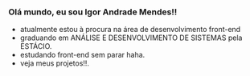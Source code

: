 ### Olá mundo, eu sou Igor Andrade Mendes!!

- atualmente estou à procura na área de desenvolvimento front-end
- graduando em ANÁLISE E DESENVOLVIMENTO DE SISTEMAS pela ESTÁCIO.
- estudando front-end sem parar haha.
- veja meus projetos!!. 
